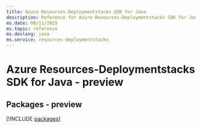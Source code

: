 ```yaml
---
title: Azure Resources-Deploymentstacks SDK for Java
description: Reference for Azure Resources-Deploymentstacks SDK for Java
ms.date: 08/11/2025
ms.topic: reference
ms.devlang: java
ms.service: resources-deploymentstacks
---
```

# Azure Resources-Deploymentstacks SDK for Java - preview
## Packages - preview
[!INCLUDE [packages](resources-deploymentstacks-index.md)]